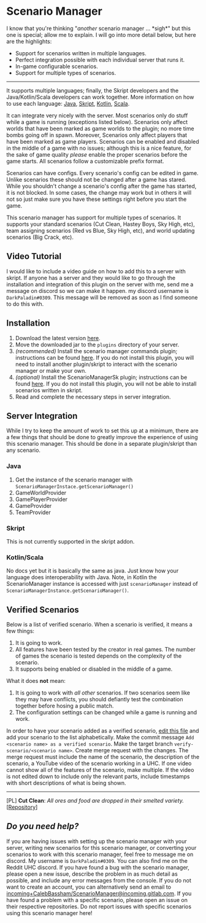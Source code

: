 # Scenario Manager

I know that you're thinking "*another* scenario manager ... \*sigh*" but this one is special; allow me to explain. I will go into more detail below, but here are the highlights:

* Support for scenarios written in multiple languages.
* Perfect integration possible with each individual server that runs it.
* In-game configurable scenarios. 
* Support for multiple types of scenarios.

---
 
It supports multiple languages; finally, the Skript developers and the Java/Kotlin/Scala developers can work together. More information on how to use each language: [Java](#), [Skript](#), [Kotlin](#), [Scala](#).

It can integrate very nicely with the server. Most scenarios only do stuff while a game is running (exceptions listed below). Scenarios only affect worlds that have been marked as game worlds to the plugin; no more time bombs going off in spawn. Moreover, Scenarios only affect players that have been marked as game players. Scenarios can be enabled and disabled in the middle of a game with no issues; although this is a nice feature, for the sake of game quality *please* enable the proper scenarios before the game starts. All scenarios follow a customizable prefix format.

Scenarios can have configs. Every scenario's config can be edited in game. Unlike scenarios these should not be changed after a game has stared. While you shouldn't change a scenario's config after the game has started, it is not blocked. In some cases, the change may work but in others it will not so just make sure you have these settings right before you start the game.

This scenario manager has support for multiple types of scenarios. It supports your standard scenarios (Cut Clean, Hastey Boys, Sky High, etc), team assigning scenarios (Red vs Blue, Sky High, etc), and world updating scenarios (Big Crack, etc).

## Video Tutorial

I would like to include a video guide on how to add this to a server with skript. If anyone has a server and they would like to go through the installation and integration of this plugin on the server with me, send me a message on  discord so we can make it happen. my discord username is `DarkPaladin#0309`. This message will be removed as soon as I find someone to do this with.

## Installation

1. Download the latest version [here][download latest].
2. Move the downloaded jar to the `plugins` directory of your server.
3. *(recommended)* Install the scenario manager commands plugin; instructions can be found [here](#). If you do not install this plugin, you will need to install another plugin/skript to interact with the scenario manager or make your own.
4. *(optional)* Install the ScenarioManagerSk plugin; instructions can be found [here](#). If you do not install this plugin, you will not be able to install scenarios written in skript. 
5. Read and complete the necessary steps in server integration.

## Server Integration

While I try to keep the amount of work to set this up at a minimum, there are a few things
that should be done to greatly improve the experience of using this scenario manager. This should be done in a separate plugin/skript than any scenario.

### Java

1. Get the instance of the scenario manager with `ScenarioManagerInstace.getScenarioManager()`
1. GameWorldProvider
2. GamePlayerProvider
3. GameProvider
4. TeamProvider

### Skript

This is not currently supported in the skript addon.

### Kotlin/Scala

No docs yet but it is basically the same as java. Just know how your language does interoperability with Java. Note, in Kotlin the ScenarioManager instance is accessed with just `scenarioManager` instead of `ScenarioManagerInstance.getScenarioManager()`.

## Verified Scenarios

Below is a list of verified scenario. When a scenario is verified, it means a few things:

1. It is going to work.
2. All features have been tested by the creator in real games. The number of games the scenario is tested depends on the complexity of the scenario.
3. It supports being enabled or disabled in the middle of a game.

What it does **not** mean:

1. It is going to work with *all other* scenarios. If two scenarios seem like they may have conflicts, you should defiantly test the combination together before hosing a public match.
2. The configuration settings can be changed while a game is running and work.

In order to have your scenario added as a verified scenario, [edit this file][edit readme] and add your scenario to the list alphabetically. Make the commit message `Add <scenario name> as a verified scenario`. Make the target branch `verify-scenario/<scenario name>`. Create merge request with the changes. The merge request must include the name of the scenario, the description of the scenario, a YouTube video of the scenario working in a UHC. If one video cannot show all of the features of the scenario, make multiple. If the video is not edited down to include only the relevant parts, include timestamps with short descriptions of what is being shown.

---

[PL] **Cut Clean**: *All ores and food are dropped in their smelted variety.* [[Repository](https://gitlab.com/CalebBassham/cutclean)]

## *Do you need help?*

If you are having issues with setting up the scenario manager with your server, writing new scenarios for this scenario manager, or converting your scenarios to work with this scenario manager, feel free to message me on discord. My username is `DarkPaladin#0309`. You can also find me on the Reddit UHC discord. If you have found a bug with the scenario manager, please open a new issue, describe the problem in as much detail as possible, and include any error messages from the console. If you do not want to create an account, you can alternatively send an email to [incoming+CalebBassham/ScenarioManager@incoming.gitlab.com][service desk]. If you have found a problem with a specific scenario, please open an issue on their respective repositories. Do not report issues with specific scenarios using this scenario manager here!

[edit readme]: https://gitlab.com/CalebBassham/ScenarioManager/edit/readme/README.md?commit_message=Add%20<scenario%20name>%20as%20a%20verified%20scenario
[service desk]: mailto:incoming+CalebBassham/ScenarioManager@incoming.gitlab.com
[download latest]: https://gitlab.com/CalebBassham/ScenarioManager/-/jobs/artifacts/master/raw/build/libs/ScenarioManager.jar?job=package